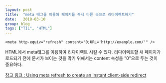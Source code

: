 ```yaml
---
layout: post
title:  "meta 태그를 이용해 페이지를 즉시 다른 곳으로 리다이렉트하기"
date:   2018-03-10
group: blog
tags: ["TIL", "HTML"]
---
```

~~~~
<meta http-equiv="refresh" content="0;URL='http://example.com/'" />
~~~~

HTML에서 meta태그를 이용하여 리다이렉트 시킬 수 있다.
리다이렉트할 새 페이지가 로드되기 전에 문서가 보이는 것을 막기 위해서는 content 속성을 "0"으로 두는 것이 중요하다.



[참고 링크 : Using meta refresh to create an instant client-side redirect](https://www.w3.org/TR/WCAG20-TECHS/H76.html)
